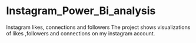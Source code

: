 # Instagram_Power_Bi_analysis 
 Instagram likes, connections and followers
The project shows visualizations of likes ,followers and connections on my instagram account.